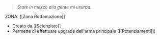 > *Stare in mezzo alla gente mi usurpa.*

ZONA: [[Zona Rottamazione]]

- Creato da [[Scienziato]]
- Permette di effettuare upgrade dell'arma principale ([[Potenziamenti]])
